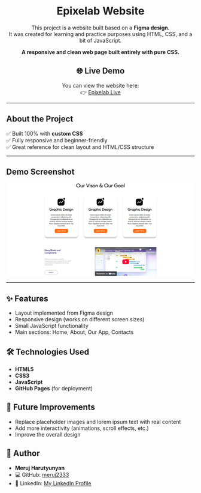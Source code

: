
<div align="center">

# Epixelab Website

This project is a website built based on a **Figma design**.  
It was created for learning and practice purposes using HTML, CSS, and a bit of JavaScript.

**A responsive and clean web page built entirely with pure CSS.**
## 🌐 Live Demo
You can view the website here:  
👉 [Epixelab Live](https://meruj2333.github.io/epixelab/)

</div>

---

## About the Project

✅ Built 100% with **custom CSS**  
✅ Fully responsive and beginner-friendly  
✅ Great reference for clean layout and HTML/CSS structure

---

## Demo Screenshot

![Desktop Demo](./assets/img/scr.png "Desktop Demo")

---

## ✨ Features
- Layout implemented from Figma design
- Responsive design (works on different screen sizes)
- Small JavaScript functionality
- Main sections: Home, About, Our App, Contacts

## 🛠 Technologies Used
- **HTML5**
- **CSS3**
- **JavaScript**
- **GitHub Pages** (for deployment)

## 🚀 Future Improvements
- Replace placeholder images and lorem ipsum text with real content
- Add more interactivity (animations, scroll effects, etc.)
- Improve the overall design

## 👤 Author
- **Meruj Harutyunyan**
- 💻 GitHub: [meruj2333](https://github.com/meruj2333)
-   🔗 LinkedIn: [My LinkedIn Profile](https://www.linkedin.com/in/meruj-harutyunyan-80b52135b/)
